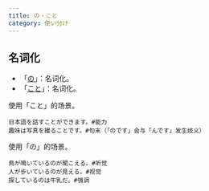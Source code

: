 ```yaml
---
title: の・こと
category: 使い分け
---
```


## 名词化

- 「[の](no#名词化)」：名词化。
- 「[こと](koto#名词化)」：名词化。

使用「こと」的场景。

```example
日本語を話すことができます。#能力
趣味は写真を撮ることです。#句末（「のです」会与「んです」发生歧义）
```

使用「の」的场景。

```example
鳥が鳴いているのが聞こえる。#听觉
人が歩いているのが見える。#视觉
探しているのは牛乳だ。#强调
```
